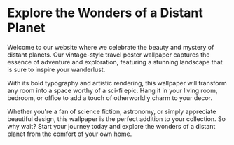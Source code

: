 <!--font:Poppins-->

# Explore the Wonders of a Distant Planet

Welcome to our website where we celebrate the beauty and mystery of distant planets. Our vintage-style travel poster wallpaper captures the essence of adventure and exploration, featuring a stunning landscape that is sure to inspire your wanderlust.

With its bold typography and artistic rendering, this wallpaper will transform any room into a space worthy of a sci-fi epic. Hang it in your living room, bedroom, or office to add a touch of otherworldly charm to your decor.

Whether you're a fan of science fiction, astronomy, or simply appreciate beautiful design, this wallpaper is the perfect addition to your collection. So why wait? Start your journey today and explore the wonders of a distant planet from the comfort of your own home.

<!--

Write me markdown content of website with wallpaper:

"A vintage-style travel poster of a distant planet, with bold typography and an artistic rendering of the landscape."

The header of the page should not be copy of the text but rather a real content of the website which is using this wallpaper.


---


# Explore the Wonders of a Distant Planet

Welcome to our website where we celebrate the beauty and mystery of distant planets. Our vintage-style travel poster wallpaper captures the essence of adventure and exploration, featuring a stunning landscape that is sure to inspire your wanderlust.

With its bold typography and artistic rendering, this wallpaper will transform any room into a space worthy of a sci-fi epic. Hang it in your living room, bedroom, or office to add a touch of otherworldly charm to your decor.

Whether you're a fan of science fiction, astronomy, or simply appreciate beautiful design, this wallpaper is the perfect addition to your collection. So why wait? Start your journey today and explore the wonders of a distant planet from the comfort of your own home.


---


Write me a Google font which is best fitting for the website.

Pick from the list:
- Cinzel
- Exo 2
- Montserrat
- Lobster
- Roboto
- Open Sans
- Cormorant Garamond
- Barlow Condensed
- IBM Plex Sans
- Raleway
- Playfair Display
- Inter
- Creepster
- Futura
- Lato
- Dancing Script
- Poppins
- Cabin
- Great Vibes
- Orbitron
- Cinzel Decorative
- Alegreya


Write just the font name nothing else.


---


Poppins

-->
